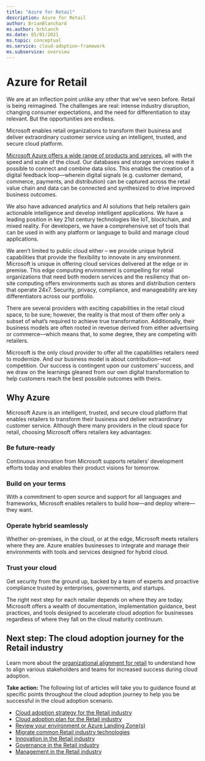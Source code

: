 ```yaml
---
title: "Azure for Retail"
description: Azure for Retail
author: BrianBlanchard
ms.author: brblanch
ms.date: 05/01/2021
ms.topic: conceptual
ms.service: cloud-adoption-framework
ms.subservice: overview
---
```


# Azure for Retail

We are at an inflection point unlike any other that we’ve seen before. Retail is being reimagined. The challenges are real: intense industry disruption, changing consumer expectations, and the need for differentiation to stay relevant. But the opportunities are endless.

Microsoft enables retail organizations to transform their business and deliver extraordinary customer service using an intelligent, trusted, and secure cloud platform.

[Microsoft Azure offers a wide range of products and services](https://azure.microsoft.com/services/), all with the speed and scale of the cloud. Our databases and storage services make it possible to connect and combine data silos. This enables the creation of a digital feedback loop—wherein digital signals (e.g. customer demand, commerce, payments, and distribution) can be captured across the retail value chain and data can be connected and synthesized to drive improved business outcomes.

We also have advanced analytics and AI solutions that help retailers gain actionable intelligence and develop intelligent applications. We have a leading position in key 21st century technologies like IoT, blockchain, and mixed reality. For developers, we have a comprehensive set of tools that can be used in with any platform or language to build and manage cloud applications. 

We aren’t limited to public cloud either – we provide unique hybrid capabilities that provide the flexibility to innovate in any environment. Microsoft is unique in offering cloud services delivered at the edge or in premise. This edge computing environment is compelling for retail organizations that need both modern services and the resiliency that on-site computing offers environments such as stores and distribution centers that operate 24x7. Security, privacy, compliance, and manageability are key differentiators across our portfolio.

There are several providers with exciting capabilities in the retail cloud space, to be sure; however, the reality is that most of them offer only a subset of what’s required to achieve true transformation. Additionally, their business models are often rooted in revenue derived from either advertising or commerce—which means that, to some degree, they are competing with retailers. 

Microsoft is the only cloud provider to offer all the capabilities retailers need to modernize. And our business model is about contribution—not competition. Our success is contingent upon our customers’ success, and we draw on the learnings gleaned from our own digital transformation to help customers reach the best possible outcomes with theirs.

## Why Azure

Microsoft Azure is an intelligent, trusted, and secure cloud platform that enables retailers to transform their business and deliver extraordinary customer service. Although there many providers in the cloud space for retail, choosing Microsoft offers retailers key advantages:

### Be future-ready

Continuous innovation from Microsoft supports retailers’ development efforts today and enables their product visions for tomorrow.

### Build on your terms

With a commitment to open source and support for all languages and frameworks, Microsoft enables retailers to build how—and deploy where—they want.

### Operate hybrid seamlessly

Whether on-premises, in the cloud, or at the edge, Microsoft meets retailers where they are. Azure enables businesses to integrate and manage their environments with tools and services designed for hybrid cloud.

### Trust your cloud

Get security from the ground up, backed by a team of experts and proactive compliance trusted by enterprises, governments, and startups.

The right next step for each retailer depends on where they are today. Microsoft offers a wealth of documentation, implementation guidance, best practices, and tools designed to accelerate cloud adoption for businesses regardless of where they fall on the cloud maturity continuum.

## Next step: The cloud adoption journey for the Retail industry

Learn more about the [organizational alignment for retail](./organize.md) to understand how to align various stakeholders and teams for increased success during cloud adoption.

**Take action:** The following list of articles will take you to guidance found at specific points throughout the cloud adoption journey to help you be successful in the cloud adoption scenario.

- [Cloud adoption strategy for the Retail industry](./strategy.md)
- [Cloud adoption plan for the Retail industry](./plan.md)
- [Review your environment or Azure Landing Zone(s)](./ready.md)
- [Migrate common Retail industry technologies](./migrate.md)
- [Innovation in the Retail industry](./innovate.md)
- [Governance in the Retail industry](./govern.md)
- [Management in the Retail industry](./manage.md)
